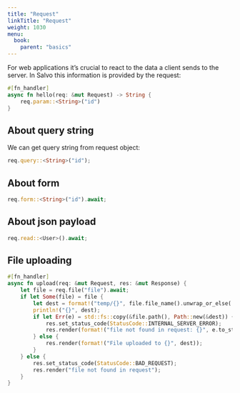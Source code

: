 ```yaml
---
title: "Request"
linkTitle: "Request"
weight: 1030
menu:
  book:
    parent: "basics"
---
```


For web applications it’s crucial to react to the data a client sends to the server. In Salvo this information is provided by the request:

```rust
#[fn_handler]
async fn hello(req: &mut Request) -> String {
    req.param::<String>("id")
}
```

## About query string

We can get query string from request object:

```rust
req.query::<String>("id");
```

## About form


```rust
req.form::<String>("id").await;
```


## About json payload

```rust
req.read::<User>().await;
```

## File uploading

```rust
#[fn_handler]
async fn upload(req: &mut Request, res: &mut Response) {
    let file = req.file("file").await;
    if let Some(file) = file {
        let dest = format!("temp/{}", file.file_name().unwrap_or_else(|| "file".into()));
        println!("{}", dest);
        if let Err(e) = std::fs::copy(&file.path(), Path::new(&dest)) {
            res.set_status_code(StatusCode::INTERNAL_SERVER_ERROR);
            res.render(format!("file not found in request: {}", e.to_string()));
        } else {
            res.render(format!("File uploaded to {}", dest));
        }
    } else {
        res.set_status_code(StatusCode::BAD_REQUEST);
        res.render("file not found in request");
    }
}
```